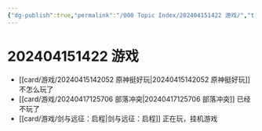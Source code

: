 ```yaml
---
{"dg-publish":true,"permalink":"/000 Topic Index/202404151422 游戏/","tags":["index"],"noteIcon":"2","created":"2024-04-15T14:22:23+08:00","updated":"2024-09-26T13:27:02+08:00"}
---
```



# 202404151422 游戏

- [[card/游戏/20240415142052 原神挺好玩\|20240415142052 原神挺好玩]] 不怎么玩了
- [[card/游戏/20240417125706 部落冲突\|20240417125706 部落冲突]] 已经不玩了
- [[card/游戏/剑与远征：启程\|剑与远征：启程]] 正在玩，挂机游戏
